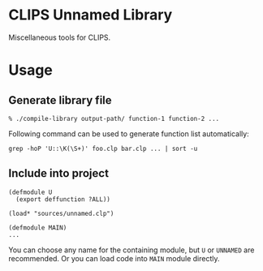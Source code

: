 # CLIPS Unnamed Library

Miscellaneous tools for CLIPS.

# Usage

## Generate library file

```shell
% ./compile-library output-path/ function-1 function-2 ...
```

Following command can be used to generate function list automatically:

```shell
grep -hoP 'U::\K(\S+)' foo.clp bar.clp ... | sort -u
```

## Include into project

```clips
(defmodule U
  (export deffunction ?ALL))

(load* "sources/unnamed.clp")

(defmodule MAIN)
...
```

You can choose any name for the containing module, but `U` or `UNNAMED` are recommended. Or you can load code into `MAIN` module directly.
